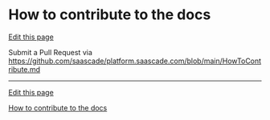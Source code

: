 # How to contribute to the docs
[Edit this page](README.md)

Submit a Pull Request via https://github.com/saascade/platform.saascade.com/blob/main/HowToContribute.md
 
---
[Edit this page](README.md)

[How to contribute to the docs](../HowToContribute/README.md)

